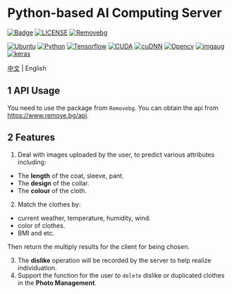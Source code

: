 # Python-based AI Computing Server
[![Badge](https://img.shields.io/badge/Website-MyCloudwear-%2322B8DB.svg)](https://mycloudwear.com)
[![LICENSE](https://img.shields.io/badge/License-Anti%20996-%23FF4D5B.svg?style=flat-square)](https://github.com/996icu/996.ICU/blob/master/LICENSE)
[![Removebg](https://img.shields.io/badge/dependencies-up%20to%20date-brightgreen.svg)](https://www.remove.bg/api)

[![Ubuntu](https://img.shields.io/badge/Ubuntu-18.04-%234000FF.svg)](http://releases.ubuntu.com/18.04/)
[![Python](https://img.shields.io/badge/Python-3.6.7-%237000FF.svg)](https://www.python.org/downloads/release/python-367/)
[![Tensorflow](https://img.shields.io/badge/Tensorflow-1.8.0-%237060FF.svg)](https://www.tensorflow.org/install/source)
[![CUDA](https://img.shields.io/badge/CUDA-9.0.176-%237090FF.svg)](https://developer.nvidia.com/cuda-90-download-archive)
[![cuDNN](https://img.shields.io/badge/cuDNN-7.5.0-%2370B0FF.svg)](https://developer.nvidia.com/cudnn)
[![Opencv](https://img.shields.io/badge/Opencv-3.4.5.20-%2370C0FF.svg)](https://pypi.org/project/opencv-python/3.4.5.20/)
[![imgaug](https://img.shields.io/badge/imgaug-0.2.5-%2370D0FF.svg)](https://pypi.org/project/imgaug/0.2.5/)
[![keras](https://img.shields.io/badge/keras-2.1.6-%2370E0FF.svg)](https://pypi.org/project/Keras/2.1.6/)

[中文](README_CN.md) | English
## 1 API Usage
You need to use the package from `Removebg`.
You can obtain the api from https://www.remove.bg/api. 
## 2 Features
1. Deal with images uploaded by the user, to predict various attributes including:
* The **length** of the coat, sleeve, pant. 
* The **design** of the collar. 
* The **colour** of the cloth. 
2. Match the clothes by: 
* current weather, temperature, humidity, wind.
* color of clothes.
* BMI and etc.

Then return the multiply results for the client for being chosen.

3. The **dislike** operation will be recorded by the server to help realize individuation.
4. Support the function for the user to `delete` dislike or duplicated clothes in the **Photo Management**.
